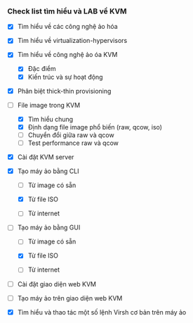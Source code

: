 ### Check list tìm hiểu và LAB về KVM

- [x] Tìm hiểu về các công nghệ ảo hóa

- [x] Tìm hiểu về virtualization-hypervisors

- [x] Tìm hiểu về công nghệ ảo óa KVM

	+ [x] Đặc điểm
	+ [x] Kiến trúc và sự hoạt động

- [x] Phân biệt thick-thin provisioning

- [ ] File image trong KVM
	+ [x] Tìm hiểu chung
	+ [x] Định dạng file image phổ biến (raw, qcow, iso)
	+ [ ] Chuyển đổi giữa raw và qcow
	+ [ ] Test performance raw và qcow
	
- [x] Cài đặt KVM server

- [x] Tạo máy ảo bằng CLI

	+ [ ] Từ image có sẵn
	
	+ [x] Từ file ISO
	
	+ [ ] Từ internet

- [ ] Tạo máy ảo bằng GUI

	+ [ ] Từ image có sẵn
	
	+ [x] Từ file ISO
	
	+ [ ] Từ internet
	
- [ ] Cài đặt giao diện web KVM

- [ ] Tạo máy ảo trên giao diện web KVM

- [x] Tìm hiểu và thao tác một số lệnh Virsh cơ bản trên máy ảo

